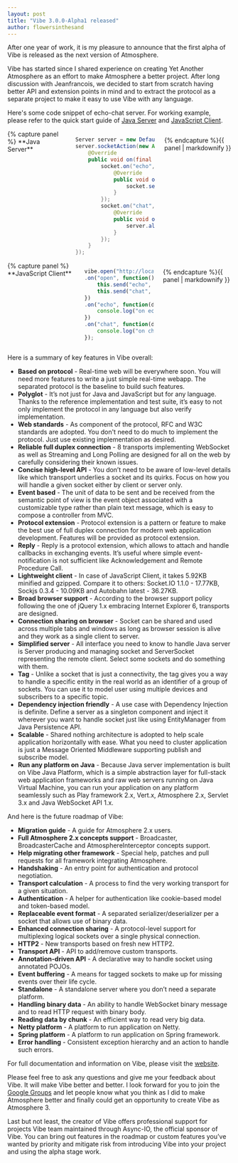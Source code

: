 ```yaml
---
layout: post
title: "Vibe 3.0.0-Alpha1 released"
author: flowersinthesand
---
```


After one year of work, it is my pleasure to announce that the first alpha of Vibe is released as the next version of Atmosphere.

Vibe has started since I shared experience on creating Yet Another Atmosphere as an effort to make Atmosphere a better project. After long discussion with Jeanfrancois, we decided to start from scratch having better API and extension points in mind and to extract the protocol as a separate project to make it easy to use Vibe with any language.

Here's some code snippet of echo-chat server. For working example, please refer to the quick start guide of [Java Server](/projects/vibe-java-server/3.0.0-Alpha1/#quick-start) and [JavaScript Client](/projects/vibe-javascript-client/3.0.0-Alpha1/#quick-start).

<div class="row">
<div class="large-6 columns">
{% capture panel %}
**Java Server**

```java
Server server = new DefaultServer();
server.socketAction(new Action<ServerSocket>() {
    @Override
    public void on(final ServerSocket socket) {
        socket.on("echo", new Action<String>() {
            @Override
            public void on(String data) {
                socket.send("echo", data);
            }
        });
        socket.on("chat", new Action<String>() {
            @Override
            public void on(String data) {
                server.all().send("chat", data);
            }
        });
    }
});
```
{% endcapture %}{{ panel | markdownify }}
</div>
<div class="large-6 columns">
{% capture panel %}
**JavaScript Client**

```javascript
vibe.open("http://localhost:8080/vibe")
.on("open", function() {
    this.send("echo", "An echo message");
    this.send("chat", "A chat message");
})
.on("echo", function(data) {
    console.log("on echo event:", data);
})
.on("chat", function(data) {
    console.log("on chat event:", data);
});
```
{% endcapture %}{{ panel | markdownify }}
</div>
</div>

Here is a summary of key features in Vibe overall:

* **Based on protocol** - Real-time web will be everywhere soon. You will need more features to write a just simple real-time webapp. The separated protocol is the baseline to build such features.
* **Polyglot** - It’s not just for Java and JavaScript but for any language. Thanks to the reference implementation and test suite, it’s easy to not only  implement the protocol in any language but also verify implementation.
* **Web standards** - As component of the protocol, RFC and W3C standards are adopted. You don't need to do much to implement the protocol. Just use existing implementation as desired.
* **Reliable full duplex connection** - 8 transports implementing WebSocket as well as Streaming and Long Polling are designed for all on the web by carefully considering their known issues.
* **Concise high-level API** - You don’t need to be aware of low-level details like which transport underlies a socket and its quirks. Focus on how you will handle a given socket either by client or server only.
* **Event based** - The unit of data to be sent and be received from the semantic point of view is the event object associated with a customizable type rather than plain text message, which is easy to compose a controller from MVC.
* **Protocol extension** - Protocol extension is a pattern or feature to make the best use of full duplex connection for modern web application development. Features will be provided as protocol extension.
* **Reply** - Reply is a protocol extension, which allows to attach and handle callbacks in exchanging events. It’s useful where simple event-notification is not sufficient like Acknowledgement and Remote Procedure Call.
* **Lightweight client** - In case of JavaScript Client, it takes 5.92KB minified and gzipped. Compare it to others: Socket.IO 1.1.0 - 17.77KB, Sockjs 0.3.4 - 10.09KB and Autobahn latest - 36.27KB.
* **Broad browser support** - According to the browser support policy following the one of jQuery 1.x embracing Internet Explorer 6, transports are designed.
* **Connection sharing on browser** - Socket can be shared and used across multiple tabs and windows as long as browser session is alive and they work as a single client to server.
* **Simplified server** - All interface you need to know to handle Java server is Server producing and managing socket and ServerSocket representing the remote client. Select some sockets and do something with them.
* **Tag** - Unlike a socket that is just a connectivity, the tag gives you a way to handle a specific entity in the real world as an identifier of a group of sockets. You can use it to model user using multiple devices and subscribers to a specific topic.
* **Dependency injection friendly** - A use case with Dependency Injection is definite. Define a server as a singleton component and inject it wherever you want to handle socket just like using EntityManager from Java Persistence API.
* **Scalable** - Shared nothing architecture is adopted to help scale application horizontally with ease. What you need to cluster application is just a Message Oriented Middleware supporting publish and subscribe model.
* **Run any platform on Java** - Because Java server implementation is built on Vibe Java Platform, which is a simple abstraction layer for full-stack web application frameworks and raw web servers running on Java Virtual Machine, you can run your application on any platform seamlessly such as Play framework 2.x, Vert.x, Atmosphere 2.x, Servlet 3.x and Java WebSocket API 1.x.

And here is the future roadmap of Vibe:

* **Migration guide** - A guide for Atmosphere 2.x users.
* **Full Atmosphere 2.x concepts support** - Broadcaster, BroadcasterCache and AtmosphereInterceptor concepts support.
* **Help migrating other framework** - Special help, patches and pull requests for all framework integrating Atmosphere.
* **Handshaking** - An entry point for authentication and protocol negotiation.
* **Transport calculation** - A process to find the very working transport for a given situation.
* **Authentication** - A helper for authentication like cookie-based model and token-based model.
* **Replaceable event format** - A separated serializer/deserializer per a socket that allows use of binary data.
* **Enhanced connection sharing** - A protocol-level support for multiplexing logical sockets over a single physical connection.
* **HTTP2** - New transports based on fresh new HTTP2.
* **Transport API** - API to add/remove custom transports.
* **Annotation-driven API** - A declarative way to handle socket using annotated POJOs.
* **Event buffering** - A means for tagged sockets to make up for missing events over their life cycle.
* **Standalone** - A standalone server where you don’t need a separate platform.
* **Handling binary data** - An ability to handle WebSocket binary message and to read HTTP request with binary body.
* **Reading data by chunk** - An efficient way to read very big data.
* **Netty platform** - A platform to run application on Netty.
* **Spring platform** - A platform to run application on Spring framework.
* **Error handling** - Consistent exception hierarchy and an action to handle such errors.

For full documentation and information on Vibe, please visit the [website](http://vibe-project.github.io).

Please feel free to ask any questions and give me your feedback about Vibe. It will make Vibe better and better. I look forward for you to join the [Google Groups](http://groups.google.com/group/atmosphere-framework) and let people know what you think as I did to make Atmosphere better and finally could get an opportunity to create Vibe as Atmosphere 3.

Last but not least, the creator of Vibe offers professional support for projects Vibe team maintained through Async-IO, the official sponsor of Vibe. You can bring out features in the roadmap or custom features you’ve wanted by priority and mitigate risk from introducing Vibe into your project and using the alpha stage work.